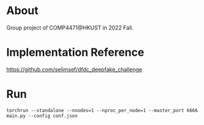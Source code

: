 # About
Group project of COMP4471@HKUST in 2022 Fall.

# Implementation Reference
https://github.com/selimsef/dfdc_deepfake_challenge

# Run
`torchrun --standalone --nnodes=1 --nproc_per_node=1 --master_port 6666 main.py --config conf.json`